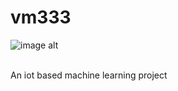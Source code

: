 # vm333
![image alt](https://github.com/P1ttadu/vm333/blob/main/download.jpg?raw=true)

<br>An iot based machine learning project

